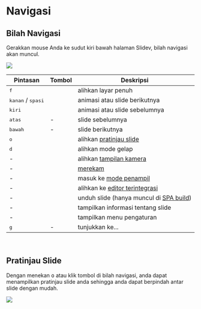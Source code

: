 # Navigasi

## Bilah Navigasi

Gerakkan mouse Anda ke sudut kiri bawah halaman Slidev, bilah navigasi akan muncul.

![](/screenshots/navbar.png)

| Pintasan | Tombol | Deskripsi |
| --- | --- | --- |
| <kbd>f</kbd> | <carbon-maximize class="inline-icon-btn"/> <carbon-minimize class="inline-icon-btn"/> | alihkan layar penuh |
| <kbd>kanan</kbd> / <kbd>spasi</kbd> | <carbon-arrow-right class="inline-icon-btn"/> | animasi atau slide berikutnya |
| <kbd>kiri</kbd> | <carbon-arrow-left class="inline-icon-btn"/> | animasi atau slide sebelumnya |
| <kbd>atas</kbd> | - |  slide sebelumnya |
| <kbd>bawah</kbd> | - | slide berikutnya |
| <kbd>o</kbd> | <carbon-apps class="inline-icon-btn"/> | alihkan [pratinjau slide](#pratinjau-slide) |
| <kbd>d</kbd> | <carbon-sun class="inline-icon-btn"/> <carbon-moon class="inline-icon-btn"/> | alihkan mode gelap |
| - | <carbon-user-avatar class="inline-icon-btn"/> | alihkan [tampilan kamera](/guide/recording#tampilan-kamera) |
| - | <carbon-video class="inline-icon-btn"/> | [merekam](/guide/recording#perekaman-1) |
| - | <carbon-user-speaker class="inline-icon-btn"/> | masuk ke [mode penampil](/guide/presenter-mode) |
| - | <carbon-edit class="inline-icon-btn"/> | alihkan ke [editor terintegrasi](/guide/editors#editor-terintegrasi) |
| - | <carbon-download class="inline-icon-btn"/> | unduh slide (hanya muncul di [SPA build](/guide/exporting#aplikasi-satu-halaman-single-page-application-spa)) |
| - | <carbon-information class="inline-icon-btn"/> | tampilkan informasi tentang slide |
| - | <carbon-settings-adjust class="inline-icon-btn"/> | tampilkan menu pengaturan |
| <kbd>g</kbd> | - | tunjukkan ke... |

<br>

## Pratinjau Slide

Dengan menekan <kbd>o</kbd> atau klik tombol <carbon-apps class="inline-icon-btn"/> di bilah navigasi, anda dapat menampilkan pratinjau slide anda sehingga anda dapat berpindah antar slide dengan mudah.

![](/screenshots/slides-overview.png)
